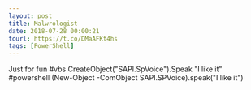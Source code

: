 ```yaml
---
layout: post
title: Malwrologist
date: 2018-07-28 00:00:21
tourl: https://t.co/DMaAFKt4hs
tags: [PowerShell]
---
```

Just for fun
#vbs CreateObject("SAPI.SpVoice").Speak "I like it"
#powershell (New-Object -ComObject SAPI.SPVoice).speak("I like it")